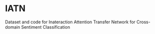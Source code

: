 # IATN
Dataset and code for Inateraction Attention Transfer Network for Cross-domain Sentiment Classification
